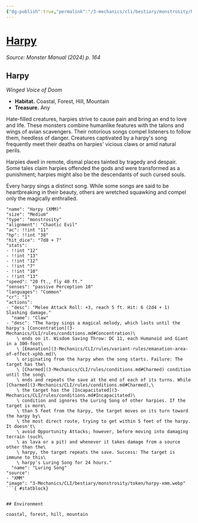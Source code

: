 ```yaml
---
{"dg-publish":true,"permalink":"/3-mechanics/cli/bestiary/monstrosity/harpy-xmm/","tags":["ttrpg-cli/compendium/src/5e/xmm","ttrpg-cli/monster/cr/1","ttrpg-cli/monster/environment/coastal","ttrpg-cli/monster/environment/forest","ttrpg-cli/monster/environment/hill","ttrpg-cli/monster/environment/mountain","ttrpg-cli/monster/size/medium","ttrpg-cli/monster/type/monstrosity"],"noteIcon":""}
---
```


# [Harpy](3-Mechanics\CLI\bestiary\monstrosity/harpy-xmm.md)
*Source: Monster Manual (2024) p. 164*  

## Harpy

*Winged Voice of Doom*

- **Habitat.** Coastal, Forest, Hill, Mountain  
- **Treasure.** Any  

Hate-filled creatures, harpies strive to cause pain and bring an end to love and life. These monsters combine humanlike features with the talons and wings of avian scavengers. Their notorious songs compel listeners to follow them, heedless of danger. Creatures captivated by a harpy's song frequently meet their deaths on harpies' vicious claws or amid natural perils.

Harpies dwell in remote, dismal places tainted by tragedy and despair. Some tales claim harpies offended the gods and were transformed as a punishment; harpies might also be the descendants of such cursed souls.

Every harpy sings a distinct song. While some songs are said to be heartbreaking in their beauty, others are wretched squawking and compel only the magically enthralled.

```statblock
"name": "Harpy (XMM)"
"size": "Medium"
"type": "monstrosity"
"alignment": "Chaotic Evil"
"ac": !!int "11"
"hp": !!int "38"
"hit_dice": "7d8 + 7"
"stats":
- !!int "12"
- !!int "13"
- !!int "12"
- !!int "7"
- !!int "10"
- !!int "13"
"speed": "20 ft., fly 40 ft."
"senses": "passive Perception 10"
"languages": "Common"
"cr": "1"
"actions":
- "desc": "Melee Attack Roll: +3, reach 5 ft. Hit: 6 (2d4 + 1) Slashing damage."
  "name": "Claw"
- "desc": "The harpy sings a magical melody, which lasts until the harpy's [Concentration](3-Mechanics/CLI/rules/conditions.md#Concentration)\
    \ ends on it. Wisdom Saving Throw: DC 11, each Humanoid and Giant in a 300-foot\
    \ [Emanation](3-Mechanics/CLI/rules/variant-rules/emanation-area-of-effect-xphb.md)\
    \ originating from the harpy when the song starts. Failure: The target has the\
    \ [Charmed](3-Mechanics/CLI/rules/conditions.md#Charmed) condition until the song\
    \ ends and repeats the save at the end of each of its turns. While [Charmed](3-Mechanics/CLI/rules/conditions.md#Charmed),\
    \ the target has the [Incapacitated](3-Mechanics/CLI/rules/conditions.md#Incapacitated)\
    \ condition and ignores the Luring Song of other harpies. If the target is more\
    \ than 5 feet from the harpy, the target moves on its turn toward the harpy by\
    \ the most direct route, trying to get within 5 feet of the harpy. It doesn't\
    \ avoid Opportunity Attacks; however, before moving into damaging terrain (such\
    \ as lava or a pit) and whenever it takes damage from a source other than the\
    \ harpy, the target repeats the save. Success: The target is immune to this\
    \ harpy's Luring Song for 24 hours."
  "name": "Luring Song"
"source":
- "XMM"
"image": "3-Mechanics/CLI/bestiary/monstrosity/token/harpy-xmm.webp"
```{ #statblock}


## Environment

coastal, forest, hill, mountain